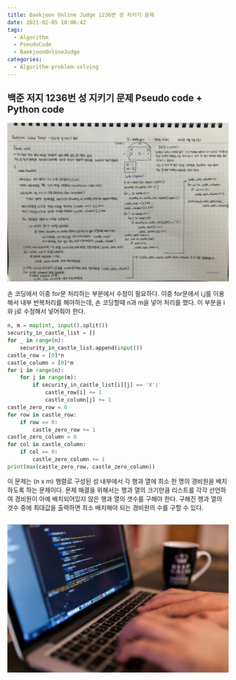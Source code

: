 ```yaml
---
title: Baekjoon Online Judge 1236번 성 지키기 문제
date: 2021-02-05 10:06:42
tags:
  - Algorithm
  - PseudoCode
  - BaekjoonOnlineJudge
categories:
  - Algorithm-problem-solving
---
```


## 백준 저지 1236번 성 지키기 문제 Pseudo code + Python code

![](/images/post_images/210205_baekjoon_1236.png)

손 코딩에서 이중 for문 처리하는 부분에서 수정이 필요하다. 이중 for문에서 i,j를 이용해서 내부 반복처리를 해야하는데, 손 코딩할때 n과 m을 넣어 처리를 했다. 이 부분을 i와 j로 수정해서 넣어줘야 한다.

```python
n, m = map(int, input().split())
security_in_castle_list = []
for _ in range(n):
    security_in_castle_list.append(input())
castle_row = [0]*n
castle_column = [0]*m
for i in range(n):
    for j in range(m):
        if security_in_castle_list[i][j] == 'X':
            castle_row[i] += 1
            castle_column[j] += 1
castle_zero_row = 0
for row in castle_row:
    if row == 0:
        castle_zero_row += 1
castle_zero_column = 0
for col in castle_column:
    if col == 0:
        castle_zero_column += 1
print(max(castle_zero_row, castle_zero_column))

```

  <!-- more -->

이 문제는 (n x m) 행렬로 구성된 성 내부에서 각 행과 열에 최소 한 명의 경비원을 배치하도록 하는 문제이다. 문제 해결을 위해서는 행과 열의 크기만큼 리스트를 각각 선언하여 경비원이 아예 배치되어있지 않은 행과 열의 갯수를 구해야 한다.
구해진 행과 열의 갯수 중에 최대값을 출력하면 최소 배치해야 되는 경비원의 수를 구할 수 있다.

## ![](/images/post_images/210124_developer.jpg)

